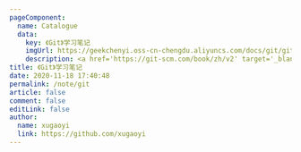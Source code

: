 ```yaml
---
pageComponent:
  name: Catalogue
  data:
    key: 《Git》学习笔记
    imgUrl: https://geekchenyi.oss-cn-chengdu.aliyuncs.com/docs/git/git-logo.png
    description: <a href='https://git-scm.com/book/zh/v2' target='_blank'>Git官网文档</a>的学习笔记，以官方文档为准。
title: 《Git》学习笔记
date: 2020-11-18 17:40:48
permalink: /note/git
article: false
comment: false
editLink: false
author:
  name: xugaoyi
  link: https://github.com/xugaoyi
---
```

